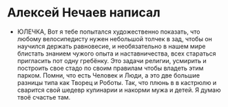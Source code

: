 # Алексей Нечаев написал

- ЮЛЕЧКА, Вот я тебе попытался художественно показать, что любому велосипедисту нужен небольшой толчек в зад, чтобы он научился держать равновесие, и необязательно в нашем мире блистать знанием чужого опыта и наставничества, всех стараться пригласить пот одну гребёнку. Это задачи религии, усмирить и построить свое стадо по своим правилам чтобы владеть этим парком. Помни, что есть Человек и Люди, а это две большие разницы типа как Творец и Роботы. Так, что плюнь в в кастрюлю и сварится свой шедевр кулинарии и накорми мужа и детей. Я думаю твоё счастье там.

